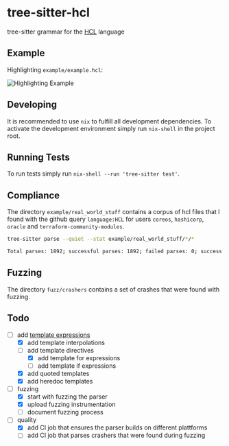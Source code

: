 # tree-sitter-hcl

tree-sitter grammar for the [HCL](https://github.com/hashicorp/hcl/blob/main/hclsyntax/spec.md) language

## Example

Highlighting `example/example.hcl`:

![Highlighting Example](https://imgur.com/vJLOlrN)

## Developing

It is recommended to use `nix` to fulfill all development dependencies. To activate the development environment simply run `nix-shell` in the project root.

## Running Tests

To run tests simply run `nix-shell --run 'tree-sitter test'`.

## Compliance

The directory `example/real_world_stuff` contains a corpus of hcl files that I found with the github query `language:HCL` for users `coreos`, `hashicorp`, `oracle` and `terraform-community-modules`.

```bash
tree-sitter parse --quiet --stat example/real_world_stuff/*/*

Total parses: 1892; successful parses: 1892; failed parses: 0; success percentage: 100.00%
```

## Fuzzing

The directory `fuzz/crashers` contains a set of crashes that were found with fuzzing.

## Todo

* [ ] add [template expressions](https://github.com/hashicorp/hcl/blob/main/hclsyntax/spec.md#template-expressions)
  * [x] add template interpolations
  * [ ] add template directives
    * [x] add template for expressions
    * [ ] add template if expressions
  * [x] add quoted templates
  * [x] add heredoc templates
* [ ] fuzzing
  * [x] start with fuzzing the parser
  * [x] upload fuzzing instrumentation
  * [ ] document fuzzing process
* [ ] quality
  * [x] add CI job that ensures the parser builds on different plattforms
  * [ ] add CI job that parses crashers that were found during fuzzing
